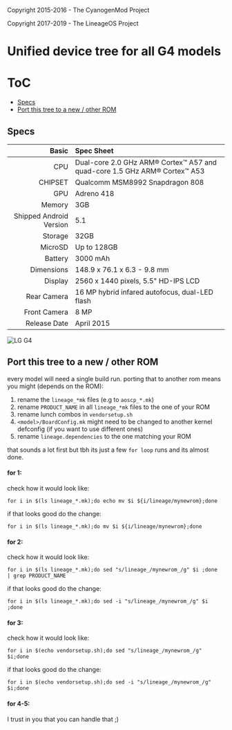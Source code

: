 Copyright 2015-2016 - The CyanogenMod Project

Copyright 2017-2019 - The LineageOS Project


Unified device tree for all G4 models
=====================================

# ToC

 * [Specs](https://github.com/Suicide-Squirrel/android_device_lge_g4/blob/lineage-16.0/README.md#specs)
 * [Port this tree to a new / other ROM](https://github.com/Suicide-Squirrel/android_device_lge_g4/blob/lineage-16.0/README.md#port-this-tree-to-a-new--other-rom)


## Specs

Basic   | Spec Sheet
-------:|:-------------------------
CPU     | Dual-core 2.0 GHz ARM® Cortex™ A57 and quad-core 1.5 GHz ARM® Cortex™ A53
CHIPSET | Qualcomm MSM8992 Snapdragon 808
GPU     | Adreno 418
Memory  | 3GB
Shipped Android Version | 5.1
Storage | 32GB
MicroSD | Up to 128GB
Battery | 3000 mAh
Dimensions | 148.9 x 76.1 x 6.3 - 9.8 mm
Display | 2560 x 1440 pixels, 5.5" HD-IPS LCD
Rear Camera  | 16 MP hybrid infared autofocus, dual-LED flash
Front Camera | 8 MP
Release Date | April 2015

![LG G4](http://cdn2.gsmarena.com/vv/pics/lg/lg-g4-1.jpg "LG G4")


## Port this tree to a new / other ROM

every model will need a single build run.
porting that to another rom means you might (depends on the ROM):

1. rename the `lineage_*mk` files (e.g to `aoscp_*.mk`)
2. rename `PRODUCT_NAME` in all `lineage_*mk` files to the one of your ROM
3. rename lunch combos in `vendorsetup.sh`
4. `<model>/BoardConfig.mk` might need to be changed to another kernel defconfig (if you want to use different ones)
5. rename `lineage.dependencies` to the one matching your ROM

that sounds a lot first but tbh its just a few `for loop` runs and its almost done.

#### for 1:

check how it would look like:

`for i in $(ls lineage_*.mk);do echo mv $i ${i/lineage/mynewrom};done`

if that looks good do the change:

`for i in $(ls lineage_*.mk);do mv $i ${i/lineage/mynewrom};done`

#### for 2:

check how it would look like:

`for i in $(ls lineage_*.mk);do sed "s/lineage_/mynewrom_/g" $i ;done  | grep PRODUCT_NAME`

if that looks good do the change:

`for i in $(ls lineage_*.mk);do sed -i "s/lineage_/mynewrom_/g" $i ;done`

#### for 3: 

check how it would look like:

`for i in $(echo vendorsetup.sh);do sed "s/lineage_/mynewrom_/g" $i;done`

if that looks good do the change:

`for i in $(echo vendorsetup.sh);do sed -i "s/lineage_/mynewrom_/g" $i;done`

#### for 4-5:

I trust in you that you can handle that ;)



